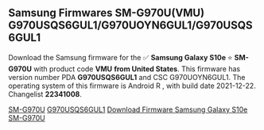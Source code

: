 <h2>Samsung Firmwares SM-G970U(VMU) G970USQS6GUL1/G970UOYN6GUL1/G970USQS6GUL1</h2>
Download the Samsung firmware for the ✅ <strong>Samsung Galaxy S10e </strong> ⭐ <strong>SM-G970U</strong> with product code <strong>VMU</strong> <strong> from United States</strong>. This firmware has version number PDA <strong>G970USQS6GUL1</strong> and CSC G970UOYN6GUL1. The operating system of this firmware is Android R , with build date 2021-12-22. Changelist <strong>22341008</strong>.

[SM-G970U](https://samfirm.shop/samsung/model/SM-G970U)
[G970USQS6GUL1](https://samfirm.shop/samsung/pda/G970USQS6GUL1)
[Download Firmware Samsung Galaxy S10e SM-G970U](https://samfirm.shop/samsung/firmware/484005)
